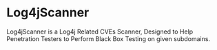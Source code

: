 # Log4jScanner
Log4jScanner is a Log4j Related CVEs Scanner, Designed to Help Penetration Testers to Perform Black Box Testing on given subdomains.
